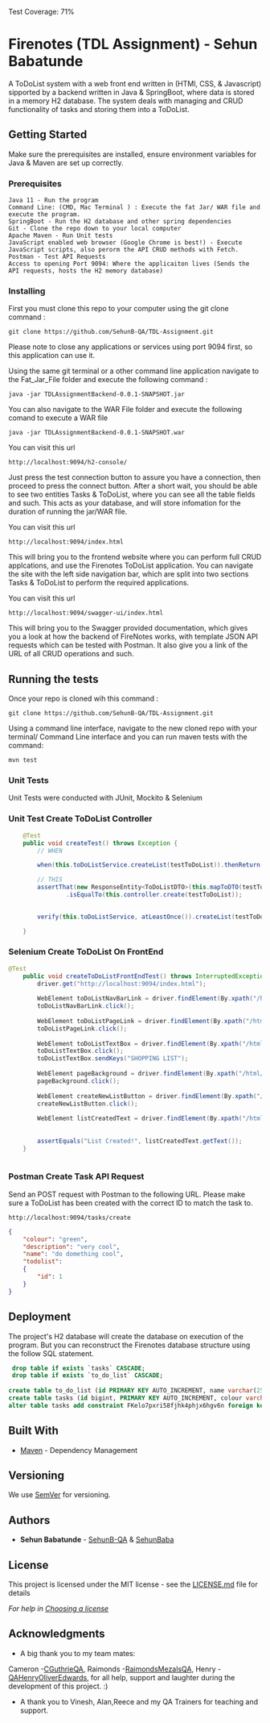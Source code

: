 Test Coverage: 71%

# Firenotes (TDL Assignment) - Sehun Babatunde

A  ToDoList system with a web front end written in (HTMl, CSS, & Javascript) sipported by a backend written in Java & SpringBoot, where data is stored in a memory H2 database. The system deals with managing and CRUD functionality of tasks and storing them into a ToDoList.

## Getting Started

Make sure the prerequisites are installed, ensure environment variables for Java & Maven are set up correctly.

### Prerequisites

```
Java 11 - Run the program
Command Line: (CMD, Mac Terminal ) : Execute the fat Jar/ WAR file and execute the program.
SpringBoot - Run the H2 database and other spring dependencies 
Git - Clone the repo down to your local computer
Apache Maven - Run Unit tests
JavaScript enabled web browser (Google Chrome is best!) - Execute JavaScript scripts, also perorm the API CRUD methods with Fetch.
Postman - Test API Requests
Access to opening Port 9094: Where the applicaiton lives (Sends the API requests, hosts the H2 memory database) 
```
### Installing

 First you must clone this repo to your computer  using the git clone command  :

```
git clone https://github.com/SehunB-QA/TDL-Assignment.git
```
Please note to close any applications or services using port 9094 first, so this application can use it.

Using the same git terminal or a other command line application navigate to the Fat_Jar_File folder and execute the following command : 

```
java -jar TDLAssignmentBackend-0.0.1-SNAPSHOT.jar

```
You can also navigate to the WAR File folder and execute the following comand to execute a WAR file
```
java -jar TDLAssignmentBackend-0.0.1-SNAPSHOT.war

```

You can visit this  url 

```
http://localhost:9094/h2-console/
```
Just press the test connection button to assure you have a connection, then proceed to press the connect button. After a short wait, you should be able to see two entities Tasks & ToDoList, where you can see all the table fields and such. This acts as your database, and will store infomation for the duration of running the jar/WAR file.

You can visit this url 

```
http://localhost:9094/index.html
```
This will bring you to the frontend website where you can perform full CRUD applcations, and use the Firenotes ToDoList application. You can navigate the site with the left side navigation bar, which are split into two sections Tasks & ToDoList to perform the required applications. 


You can visit this url 

```
http://localhost:9094/swagger-ui/index.html
```
This will bring you to the Swagger provided documentation, which gives you a look at how the backend of FireNotes works, with template JSON API requests which can be tested with Postman. It also give you a link of the URL of all CRUD operations and such.


## Running the tests

Once your repo is cloned wih this command : 

```
git clone https://github.com/SehunB-QA/TDL-Assignment.git
```

Using a command line interface, navigate to the new cloned repo with your terminal/ Command Line interface and you can run maven tests with the command:

```
mvn test
```
### Unit Tests 

Unit Tests were conducted with JUnit, Mockito & Selenium

###  Unit Test Create ToDoList Controller 

```java
 	@Test
	public void createTest() throws Exception {
		// WHEN

		when(this.toDoListService.createList(testToDoList)).thenReturn(this.mapToDTO(testToDoList));

		// THIS
		assertThat(new ResponseEntity<ToDoListDTO>(this.mapToDTO(testToDoList), HttpStatus.CREATED))
				.isEqualTo(this.controller.create(testToDoList));

		
		verify(this.toDoListService, atLeastOnce()).createList(testToDoList);

	}
```
### Selenium Create ToDoList On FrontEnd

```java
@Test
	public void createToDoListFrontEndTest() throws InterruptedException{
		driver.get("http://localhost:9094/index.html");
        
		WebElement toDoListNavBarLink = driver.findElement(By.xpath("/html/body/div[1]/button[1]"));
        toDoListNavBarLink.click();
        
        WebElement toDoListPageLink = driver.findElement(By.xpath("/html/body/div[1]/div[1]/a[1]"));
        toDoListPageLink.click();
        
        WebElement toDoListTextBox = driver.findElement(By.xpath("/html/body/form/div/input"));
        toDoListTextBox.click();
        toDoListTextBox.sendKeys("SHOPPING LIST");
        
        WebElement pageBackground = driver.findElement(By.xpath("/html/body/div"));
        pageBackground.click();
        
        WebElement createNewListButton = driver.findElement(By.xpath("/html/body/form/div/button"));
        createNewListButton.click();
        
        WebElement listCreatedText = driver.findElement(By.xpath("/html/body/form/div/p[1]"));
        
		
		assertEquals("List Created!", listCreatedText.getText());
	}
	
 ```
### Postman Create Task API Request

Send an POST request with Postman to the following URL. 
Please make sure a ToDoList has been created with the correct ID to match the task to.

```
http://localhost:9094/tasks/create
 ```

```json
{
    "colour": "green",
    "description": "very cool",
    "name": "do domething cool",
    "todolist": 
    {
        "id": 1
    }
}

```

## Deployment

The project's H2 database will create the database on execution of the program. But you can reconstruct the Firenotes database structure using the follow SQL statement.

```sql
 drop table if exists `tasks` CASCADE; 
 drop table if exists `to_do_list` CASCADE; 
 
create table to_do_list (id PRIMARY KEY AUTO_INCREMENT, name varchar(255) not null, primary key (id));
create table tasks (id bigint, PRIMARY KEY AUTO_INCREMENT, colour varchar(255) not null, description varchar(255) not null, name varchar(255) not null, todolist_id bigint, primary key (id));
alter table tasks add constraint FKelo7pxri58fjhk4phjx6hgv6n foreign key (todolist_id) references to_do_list on delete cascade;
```


## Built With

* [Maven](https://maven.apache.org/) - Dependency Management

## Versioning

We use [SemVer](http://semver.org/) for versioning.

## Authors

* **Sehun Babatunde** - [SehunB-QA](https://github.com/SehunB-QA) & [SehunBaba](https://github.com/SehunBaba) 

## License

This project is licensed under the MIT license - see the [LICENSE.md](LICENSE.md) file for details 

*For help in [Choosing a license](https://choosealicense.com/)*

## Acknowledgments

* A big thank you to my team mates:

Cameron  -[CGuthrieQA](https://github.com/CGuthrieQA), 
Raimonds  -[RaimondsMezalsQA](https://github.com/RaimondsMezalsQA),
Henry  - [QAHenryOliverEdwards](https://github.com/QAHenryOliverEdwards), 
for all help, support and laughter during the development of this project. :)

* A thank you to Vinesh, Alan,Reece and my QA Trainers for teaching and support. 


